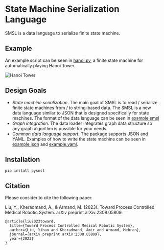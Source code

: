# State Machine Serialization Language

SMSL is a data language to serialize finite state machine.

## Example

An example script can be seen in [hanoi.py](https://github.com/SMSL-Project/pysmsl/tree/main/tutorials/hanoi.py), a finite state machine for automatically playing Hanoi Tower.

![Hanoi Tower](https://github.com/SMSL-Project/pysmsl/tree/main/examples/gripper_hanoi.gif)

## Design Goals

* *State machine serialization*. The main goal of SMSL is to read / serialize finite state machines from / to string-based data. The SMSL is a new data language similar to JSON that is designed specifically for state machines. The format of the data language can be seen in [example.smsl](https://github.com/SMSL-Project/pysmsl/tree/main/examples/example.smsl)
* *Graph integration*. The data loader integrates graph data structure so any graph algorithm is possible for your needs.
* *Common data language support*. The package supports JSON and YAML. Examples of how to write the state machine can be seen in [example.json](https://github.com/SMSL-Project/pysmsl/tree/main/examples/example.json) and [example.yaml](https://github.com/SMSL-Project/pysmsl/tree/main/examples/example.yaml).

## Installation

````
pip install pysmsl
````

## Citation

Please consider to cite the following paper:

Liu, Y., Kheradmand, A., & Armand, M. (2023). Toward Process Controlled Medical Robotic System. arXiv preprint arXiv:2308.05809.

````
@article{liu2023toward,
  title={Toward Process Controlled Medical Robotic System},
  author={Liu, Yihao and Kheradmand, Amir and Armand, Mehran},
  journal={arXiv preprint arXiv:2308.05809},
  year={2023}
}
````